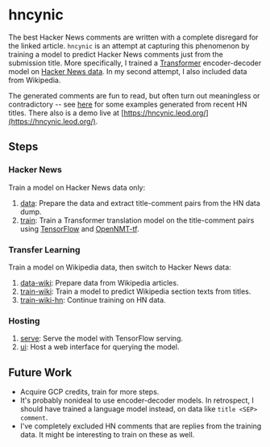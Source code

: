 # hncynic
The best Hacker News comments are written with a complete disregard for the linked article.
`hncynic` is an attempt at capturing this phenomenon by training a model to predict
Hacker News comments just from the submission title. More specifically, I trained a
[Transformer](http://jalammar.github.io/illustrated-transformer/) encoder-decoder model on
[Hacker News data](https://archive.org/details/14566367HackerNewsCommentsAndStoriesArchivedByGreyPanthersHacker).
In my second attempt, I also included data from Wikipedia.

The generated comments are fun to read, but often turn out meaningless or contradictory
-- see [here](examples/2019-03-09_wiki-hn.md) for some examples generated from recent HN titles.
There also is a demo live at [https://hncynic.leod.org/](https://hncynic.leod.org/).

## Steps
### Hacker News
Train a model on Hacker News data only:
1. [data](data/): Prepare the data and extract title-comment pairs from the HN data dump.
2. [train](train/): Train a Transformer translation model on the title-comment pairs using
   [TensorFlow](https://www.tensorflow.org/) and [OpenNMT-tf](https://github.com/OpenNMT/OpenNMT-tf).

### Transfer Learning
Train a model on Wikipedia data, then switch to Hacker News data:
1. [data-wiki](data-wiki/): Prepare data from Wikipedia articles.
2. [train-wiki](train-wiki/): Train a model to predict Wikipedia section texts from titles.
3. [train-wiki-hn](train-wiki-hn/): Continue training on HN data.

### Hosting
1. [serve](serve/): Serve the model with TensorFlow serving.
2. [ui](ui/): Host a web interface for querying the model.

## Future Work
- Acquire GCP credits, train for more steps.
- It's probably nonideal to use encoder-decoder models. In retrospect, I should have trained
  a language model instead, on data like `title <SEP> comment`.
- I've completely excluded HN comments that are replies from the training data. It might be
  interesting to train on these as well.
